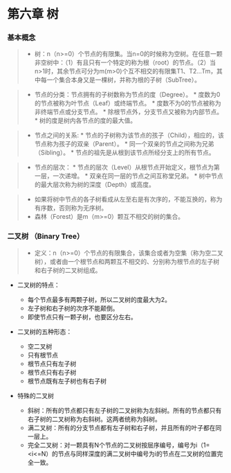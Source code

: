 # 第六章 树  


### 基本概念
  
> * 树：n（n>=0）个节点的有限集。当n=0的时候称为空树。在任意一颗非空树中：（1）有且只有一个特定的称为根（root）的节点。（2）当n>1时，其余节点可分为m(m>0)个互不相交的有限集T1、T2...Tm，其中每一个集合本身又是一棵树，并称为根的子树（SubTree）。  
  

> * 节点的分类：节点拥有的子树数称为节点的度（Degree）。
	* 度数为0的节点被称为叶节点（Leaf）或终端节点。
	* 度数不为0的节点被称为非终端节点或分支节点。
	* 除根节点外，分支节点又被称为内部节点。
	* 树的度是树内各节点的度的最大值。    

> * 节点之间的关系:
	* 节点的子树称为该节点的孩子（Child），相应的，该节点称为孩子的双亲（Parent）。
	* 同一个双亲的节点之间称为兄弟（Sibling）。
	* 节点的祖先是从根到该节点所经分支上的所有节点。
  
> * 节点的层次：
	* 节点的层次（Level）从根节点开始定义，根节点为第一层，一次递增。
	* 双亲在同一层的节点之间互称堂兄弟。
	* 树中节点的最大层次称为树的深度（Depth）或高度。
  

> * 如果将树中节点的各子树看成从左至右是有次序的，不能互换的，称为有序数，否则称为无序树。
> * 森林（Forest）是m（m>=0）颗互不相交的树的集合。  


  
### 二叉树 （Binary Tree）

> * 定义：n（n>=0）个节点的有限集合，该集合或者为空集（称为空二叉树），或者由一个根节点和两颗互不相交的、分别称为根节点的左子树和右子树的二叉树组成。

* 二叉树的特点：
	* 每个节点最多有两颗子树，所以二叉树的度最大为2。
	* 左子树和右子树的次序不能颠倒。
	* 即使节点只有一颗子树，也要区分左右。  
  
* 二叉树的五种形态：
	* 空二叉树
	* 只有根节点
	* 根节点只有左子树
	* 根节点只有右子树
	* 根节点既有左子树也有右子树  
  
* 特殊的二叉树
	* 斜树：所有的节点都只有左子树的二叉树称为左斜树。所有的节点都只有右子树的二叉树称为右斜树。这两者统称为斜树。
	* 满二叉树：所有的分支节点都有左子树和右子树，并且所有的叶子都在同一层上。
	* 完全二叉树：对一颗具有N个节点的二叉树按层序编号，编号为i（1=<i<=N）的节点与同样深度的满二叉树中编号为i的节点在二叉树的位置完全一致。



